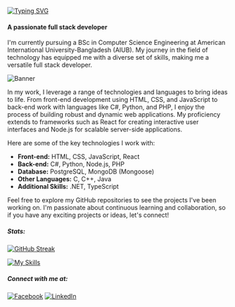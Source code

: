 [![Typing SVG](https://readme-typing-svg.herokuapp.com?lines=Hi,+there+👋+,+I'm+Naim!+😀)](https://git.io/typing-svg)
#### A passionate full stack developer

I'm currently pursuing a BSc in Computer Science Engineering at American International University-Bangladesh (AIUB). My journey in the field of technology has equipped me with a diverse set of skills, making me a versatile full stack developer.

![Banner](images/banner.png)

In my work, I leverage a range of technologies and languages to bring ideas to life. From front-end development using HTML, CSS, and JavaScript to back-end work with languages like C#, Python, and PHP, I enjoy the process of building robust and dynamic web applications. My proficiency extends to frameworks such as React for creating interactive user interfaces and Node.js for scalable server-side applications.

Here are some of the key technologies I work with:

- **Front-end:** HTML, CSS, JavaScript, React
- **Back-end:** C#, Python, Node.js, PHP
- **Database:** PostgreSQL, MongoDB (Mongoose)
- **Other Languages:** C, C++, Java
- **Additional Skills:** .NET, TypeScript

Feel free to explore my GitHub repositories to see the projects I've been working on. I'm passionate about continuous learning and collaboration, so if you have any exciting projects or ideas, let's connect!

##### Stats:
[![GitHub Streak](https://github-readme-streak-stats.herokuapp.com?user=mostaquenaim&card_width=900)](https://git.io/streak-stats)

[![My Skills](https://skillicons.dev/icons?i=js,html,css,wasm)](https://skillicons.dev)

##### Connect with me at:

<a align="left" href="https://www.facebook.com/Naimtorian"><img alt="Facebook" src="https://img.shields.io/badge/Facebook-mostaquenaim-blue?style=flat&logo=facebook"></a>
<a align="left" href="https://www.linkedin.com/in/mostaque-naim-b114571b1/"><img alt="LinkedIn" src="https://img.shields.io/badge/LinkedIn-mostaquenaim-blue?style=flat&logo=linkedin"></a>
